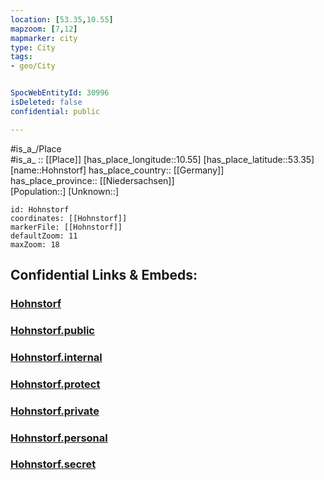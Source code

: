 ```yaml
---
location: [53.35,10.55] 
mapzoom: [7,12] 
mapmarker: city 
type: City
tags:
- geo/City


SpocWebEntityId: 30996
isDeleted: false
confidential: public

---
```

#is_a_/Place  
#is_a_ :: [[Place]] 
[has_place_longitude::10.55] 
[has_place_latitude::53.35] 
[name::Hohnstorf] 
has_place_country:: [[Germany]]  
has_place_province:: [[Niedersachsen]]  
[Population::] 
[Unknown::] 


```leaflet
id: Hohnstorf
coordinates: [[Hohnstorf]] 
markerFile: [[Hohnstorf]] 
defaultZoom: 11 
maxZoom: 18
```


## Confidential Links & Embeds: 

### [Hohnstorf](/_Standards/Earth/Continent/Europe/Europe~Central/Germany/Germany~West/Niedersachsen/counties~Niedersachsen/Lüneburg/cities~Lüneburg/Scharnebeck/boroughs~Scharnebeck/Hohnstorf.md) 

### [Hohnstorf.public](/_public/Earth/Continent/Europe/Europe~Central/Germany/Germany~West/Niedersachsen/counties~Niedersachsen/Lüneburg/cities~Lüneburg/Scharnebeck/boroughs~Scharnebeck/Hohnstorf.public.md) 

### [Hohnstorf.internal](/_internal/Earth/Continent/Europe/Europe~Central/Germany/Germany~West/Niedersachsen/counties~Niedersachsen/Lüneburg/cities~Lüneburg/Scharnebeck/boroughs~Scharnebeck/Hohnstorf.internal.md) 

### [Hohnstorf.protect](/_protect/Earth/Continent/Europe/Europe~Central/Germany/Germany~West/Niedersachsen/counties~Niedersachsen/Lüneburg/cities~Lüneburg/Scharnebeck/boroughs~Scharnebeck/Hohnstorf.protect.md) 

### [Hohnstorf.private](/_private/Earth/Continent/Europe/Europe~Central/Germany/Germany~West/Niedersachsen/counties~Niedersachsen/Lüneburg/cities~Lüneburg/Scharnebeck/boroughs~Scharnebeck/Hohnstorf.private.md) 

### [Hohnstorf.personal](/_personal/Earth/Continent/Europe/Europe~Central/Germany/Germany~West/Niedersachsen/counties~Niedersachsen/Lüneburg/cities~Lüneburg/Scharnebeck/boroughs~Scharnebeck/Hohnstorf.personal.md) 

### [Hohnstorf.secret](/_secret/Earth/Continent/Europe/Europe~Central/Germany/Germany~West/Niedersachsen/counties~Niedersachsen/Lüneburg/cities~Lüneburg/Scharnebeck/boroughs~Scharnebeck/Hohnstorf.secret.md)

